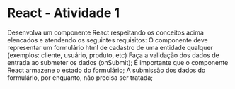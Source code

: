 # React - Atividade 1

Desenvolva um componente React respeitando os conceitos acima elencados e atendendo os seguintes requisitos:
O componente deve representar um formulário html de cadastro de uma entidade qualquer (exemplos: cliente, usuário, produto, etc)
Faça a validação dos dados de entrada ao submeter os dados (onSubmit);
É importante que o componente React armazene o estado do formulário;
A submissão dos dados do formulário, por enquanto, não precisa ser tratada;
